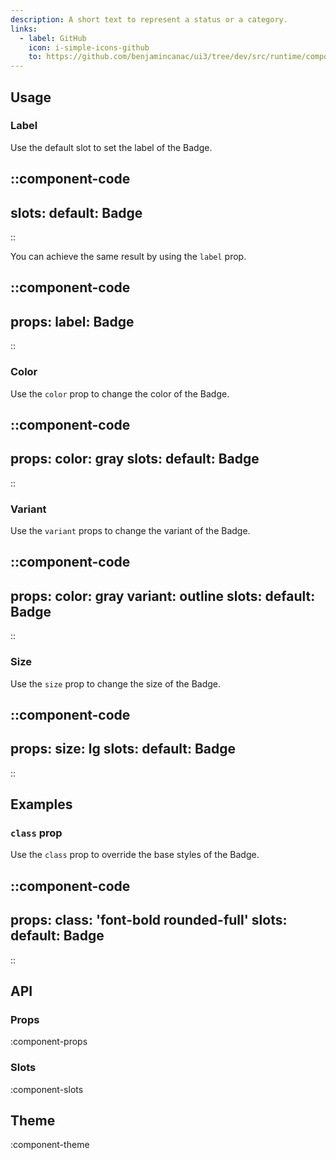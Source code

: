 ```yaml
---
description: A short text to represent a status or a category.
links:
  - label: GitHub
    icon: i-simple-icons-github
    to: https://github.com/benjamincanac/ui3/tree/dev/src/runtime/components/Badge.vue
---
```


## Usage

### Label

Use the default slot to set the label of the Badge.

::component-code
---
slots:
  default: Badge
---
::

You can achieve the same result by using the `label` prop.

::component-code
---
props:
  label: Badge
---
::

### Color

Use the `color` prop to change the color of the Badge.

::component-code
---
props:
  color: gray
slots:
  default: Badge
---
::

### Variant

Use the `variant` props to change the variant of the Badge.

::component-code
---
props:
  color: gray
  variant: outline
slots:
  default: Badge
---
::

### Size

Use the `size` prop to change the size of the Badge.

::component-code
---
props:
  size: lg
slots:
  default: Badge
---
::

## Examples

### `class` prop

Use the `class` prop to override the base styles of the Badge.

::component-code
---
props:
  class: 'font-bold rounded-full'
slots:
  default: Badge
---
::

## API

### Props

:component-props

### Slots

:component-slots

## Theme

:component-theme
